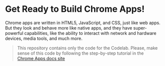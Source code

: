 Get Ready to Build Chrome Apps!
===============================
Chrome apps are written in HTML5, JavaScript, and CSS, just like web apps.
But they look and behave more like native apps, and they have super-powerful capabilities,
like the ability to interact with network and hardware devices, media tools, and much more.


> This repository contains only the code for the Codelab. Please, make sense of this code by following the step-by-step tutorial in the [Chrome Apps docs site](http://developer.chrome.com/trunk/apps/app_codelab.html)
